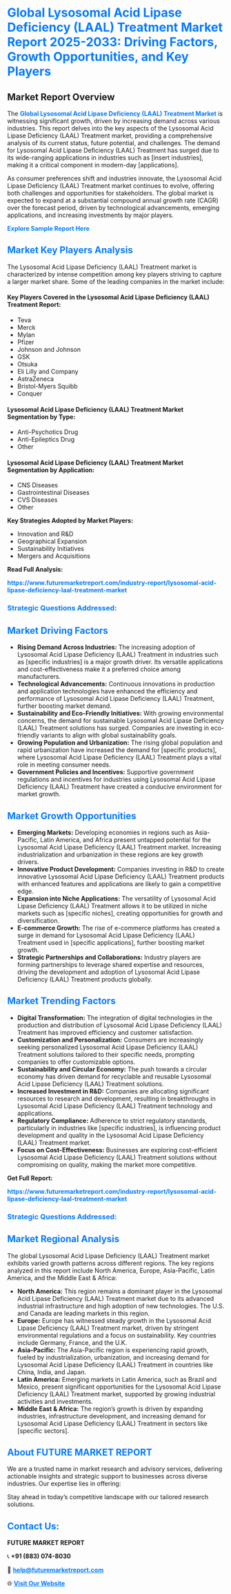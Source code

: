 <h1 style="color: #007BFF;">Global Lysosomal Acid Lipase Deficiency (LAAL) Treatment Market Report 2025-2033: Driving Factors, Growth Opportunities, and Key Players</h1>

<section id="overview">
<h2>Market Report Overview</h2>
<p>The <a href="https://www.futuremarketreport.com/industry-report/lysosomal-acid-lipase-deficiency-laal-treatment-market" style="color: #007BFF; text-decoration: none;"><strong>Global Lysosomal Acid Lipase Deficiency (LAAL) Treatment Market</strong></a> is witnessing significant growth, driven by increasing demand across various industries. This report delves into the key aspects of the Lysosomal Acid Lipase Deficiency (LAAL) Treatment market, providing a comprehensive analysis of its current status, future potential, and challenges. The demand for Lysosomal Acid Lipase Deficiency (LAAL) Treatment has surged due to its wide-ranging applications in industries such as [insert industries], making it a critical component in modern-day [applications].</p>
<p>As consumer preferences shift and industries innovate, the Lysosomal Acid Lipase Deficiency (LAAL) Treatment market continues to evolve, offering both challenges and opportunities for stakeholders. The global market is expected to expand at a substantial compound annual growth rate (CAGR) over the forecast period, driven by technological advancements, emerging applications, and increasing investments by major players.</p>
</section>

<section id="overview">
<p><a href="https://www.futuremarketreport.com/request-sample/reportId=33812" style="color: #007BFF; text-decoration: none;"><strong>Explore Sample Report Here</strong></a></p>
</section>

<section id="key-players">
<h2 style="color: #007BFF;">Market Key Players Analysis</h2>
<p>The Lysosomal Acid Lipase Deficiency (LAAL) Treatment market is characterized by intense competition among key players striving to capture a larger market share. Some of the leading companies in the market include:</p>
<h4>Key Players Covered in the Lysosomal Acid Lipase Deficiency (LAAL) Treatment Report:</h4>
<ul><li>Teva</li><li>Merck</li><li>Mylan</li><li>Pfizer</li><li>Johnson and Johnson</li><li>GSK</li><li>Otsuka</li><li>Eli Lilly and Company</li><li>AstraZeneca</li><li>Bristol-Myers Squibb</li><li>Conquer</li></ul>
<h4>Lysosomal Acid Lipase Deficiency (LAAL) Treatment Market Segmentation by Type:</h4>
<ul><li>Anti-Psychotics Drug</li><li>Anti-Epileptics Drug</li><li>Other</li></ul>

<h4>Lysosomal Acid Lipase Deficiency (LAAL) Treatment Market Segmentation by Application:</h4>
<ul><li>CNS Diseases</li><li>Gastrointestinal Diseases</li><li>CVS Diseases</li><li>Other</li></ul>
<p><strong>Key Strategies Adopted by Market Players:</strong></p>
<ul>
<li>Innovation and R&D</li>
<li>Geographical Expansion</li>
<li>Sustainability Initiatives</li>
<li>Mergers and Acquisitions</li>
</ul>
</section>

<section>
<p><strong>Read Full Analysis: </strong></p><a href="https://www.futuremarketreport.com/industry-report/lysosomal-acid-lipase-deficiency-laal-treatment-market" style="color: #007BFF; text-decoration: none;"><strong>https://www.futuremarketreport.com/industry-report/lysosomal-acid-lipase-deficiency-laal-treatment-market</strong></a>
<h3 style="color: #007BFF;">Strategic Questions Addressed:</h3>
</section>

<section id="driving-factors">
<h2 style="color: #007BFF;">Market Driving Factors</h2>
<ul>
<li><strong>Rising Demand Across Industries:</strong> The increasing adoption of Lysosomal Acid Lipase Deficiency (LAAL) Treatment in industries such as [specific industries] is a major growth driver. Its versatile applications and cost-effectiveness make it a preferred choice among manufacturers.</li>
<li><strong>Technological Advancements:</strong> Continuous innovations in production and application technologies have enhanced the efficiency and performance of Lysosomal Acid Lipase Deficiency (LAAL) Treatment, further boosting market demand.</li>
<li><strong>Sustainability and Eco-Friendly Initiatives:</strong> With growing environmental concerns, the demand for sustainable Lysosomal Acid Lipase Deficiency (LAAL) Treatment solutions has surged. Companies are investing in eco-friendly variants to align with global sustainability goals.</li>
<li><strong>Growing Population and Urbanization:</strong> The rising global population and rapid urbanization have increased the demand for [specific products], where Lysosomal Acid Lipase Deficiency (LAAL) Treatment plays a vital role in meeting consumer needs.</li>
<li><strong>Government Policies and Incentives:</strong> Supportive government regulations and incentives for industries using Lysosomal Acid Lipase Deficiency (LAAL) Treatment have created a conducive environment for market growth.</li>
</ul>
</section>

<section id="growth-opportunities">
<h2 style="color: #007BFF;">Market Growth Opportunities</h2>
<ul>
<li><strong>Emerging Markets:</strong> Developing economies in regions such as Asia-Pacific, Latin America, and Africa present untapped potential for the Lysosomal Acid Lipase Deficiency (LAAL) Treatment market. Increasing industrialization and urbanization in these regions are key growth drivers.</li>
<li><strong>Innovative Product Development:</strong> Companies investing in R&D to create innovative Lysosomal Acid Lipase Deficiency (LAAL) Treatment products with enhanced features and applications are likely to gain a competitive edge.</li>
<li><strong>Expansion into Niche Applications:</strong> The versatility of Lysosomal Acid Lipase Deficiency (LAAL) Treatment allows it to be utilized in niche markets such as [specific niches], creating opportunities for growth and diversification.</li>
<li><strong>E-commerce Growth:</strong> The rise of e-commerce platforms has created a surge in demand for Lysosomal Acid Lipase Deficiency (LAAL) Treatment used in [specific applications], further boosting market growth.</li>
<li><strong>Strategic Partnerships and Collaborations:</strong> Industry players are forming partnerships to leverage shared expertise and resources, driving the development and adoption of Lysosomal Acid Lipase Deficiency (LAAL) Treatment products globally.</li>
</ul>
</section>

<section id="trending-factors">
<h2 style="color: #007BFF;">Market Trending Factors</h2>
<ul>
<li><strong>Digital Transformation:</strong> The integration of digital technologies in the production and distribution of Lysosomal Acid Lipase Deficiency (LAAL) Treatment has improved efficiency and customer satisfaction.</li>
<li><strong>Customization and Personalization:</strong> Consumers are increasingly seeking personalized Lysosomal Acid Lipase Deficiency (LAAL) Treatment solutions tailored to their specific needs, prompting companies to offer customizable options.</li>
<li><strong>Sustainability and Circular Economy:</strong> The push towards a circular economy has driven demand for recyclable and reusable Lysosomal Acid Lipase Deficiency (LAAL) Treatment solutions.</li>
<li><strong>Increased Investment in R&D:</strong> Companies are allocating significant resources to research and development, resulting in breakthroughs in Lysosomal Acid Lipase Deficiency (LAAL) Treatment technology and applications.</li>
<li><strong>Regulatory Compliance:</strong> Adherence to strict regulatory standards, particularly in industries like [specific industries], is influencing product development and quality in the Lysosomal Acid Lipase Deficiency (LAAL) Treatment market.</li>
<li><strong>Focus on Cost-Effectiveness:</strong> Businesses are exploring cost-efficient Lysosomal Acid Lipase Deficiency (LAAL) Treatment solutions without compromising on quality, making the market more competitive.</li>
</ul>
</section>

<section>
<p><strong>Get Full Report: </strong></p><a href="https://www.futuremarketreport.com/industry-report/lysosomal-acid-lipase-deficiency-laal-treatment-market" style="color: #007BFF; text-decoration: none;"><strong>https://www.futuremarketreport.com/industry-report/lysosomal-acid-lipase-deficiency-laal-treatment-market</strong></a>
<h3 style="color: #007BFF;">Strategic Questions Addressed:</h3>
</section>


<section id="regional-analysis">
<h2 style="color: #007BFF;">Market Regional Analysis</h2>
<p>The global Lysosomal Acid Lipase Deficiency (LAAL) Treatment market exhibits varied growth patterns across different regions. The key regions analyzed in this report include North America, Europe, Asia-Pacific, Latin America, and the Middle East & Africa:</p>
<ul>
<li><strong>North America:</strong> This region remains a dominant player in the Lysosomal Acid Lipase Deficiency (LAAL) Treatment market due to its advanced industrial infrastructure and high adoption of new technologies. The U.S. and Canada are leading markets in this region.</li>
<li><strong>Europe:</strong> Europe has witnessed steady growth in the Lysosomal Acid Lipase Deficiency (LAAL) Treatment market, driven by stringent environmental regulations and a focus on sustainability. Key countries include Germany, France, and the U.K.</li>
<li><strong>Asia-Pacific:</strong> The Asia-Pacific region is experiencing rapid growth, fueled by industrialization, urbanization, and increasing demand for Lysosomal Acid Lipase Deficiency (LAAL) Treatment in countries like China, India, and Japan.</li>
<li><strong>Latin America:</strong> Emerging markets in Latin America, such as Brazil and Mexico, present significant opportunities for the Lysosomal Acid Lipase Deficiency (LAAL) Treatment market, supported by growing industrial activities and investments.</li>
<li><strong>Middle East & Africa:</strong> The region’s growth is driven by expanding industries, infrastructure development, and increasing demand for Lysosomal Acid Lipase Deficiency (LAAL) Treatment in sectors like [specific sectors].</li>
</ul>
</section>

<footer>
<h2 style="color: #007BFF;">About FUTURE MARKET REPORT</h2>
<p>We are a trusted name in market research and advisory services, delivering actionable insights and strategic support to businesses across diverse industries. Our expertise lies in offering:</p>

<p>Stay ahead in today’s competitive landscape with our tailored research solutions.</p>

<h2 style="color: #007BFF;">Contact Us:</h2>
<p><strong>FUTURE MARKET REPORT</strong></p>
<p>📞 <strong>+91 (883) 074-8030</strong></p>
<p>📧 <strong><a href="mailto:help@futuremarketreport.com" style="color: #007BFF;">help@futuremarketreport.com</a></strong></p>
<p>🌐 <strong><a href="https://www.futuremarketreport.com/" style="color: #007BFF;">Visit Our Website</a></strong></p>
</footer>